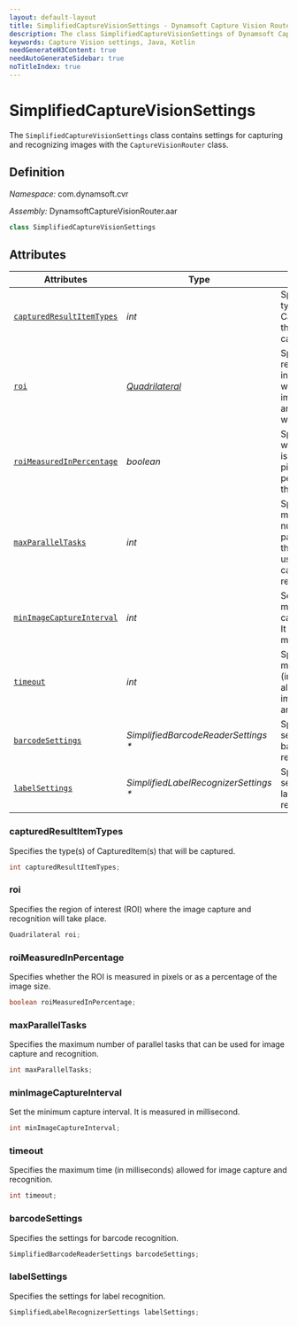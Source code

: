 ```yaml
---
layout: default-layout
title: SimplifiedCaptureVisionSettings - Dynamsoft Capture Vision Router Module Android Edition API Reference
description: The class SimplifiedCaptureVisionSettings of Dynamsoft Capture Vision Router Module contains settings for capturing and recognizing images with the CaptureVisionRouter class.
keywords: Capture Vision settings, Java, Kotlin
needGenerateH3Content: true
needAutoGenerateSidebar: true
noTitleIndex: true
---
```


# SimplifiedCaptureVisionSettings

The `SimplifiedCaptureVisionSettings` class contains settings for capturing and recognizing images with the `CaptureVisionRouter` class.

## Definition

*Namespace:* com.dynamsoft.cvr

*Assembly:* DynamsoftCaptureVisionRouter.aar

```java
class SimplifiedCaptureVisionSettings
```

## Attributes

| Attributes | Type | Description |
| ---------- | ---- | ----------- |
| [`capturedResultItemTypes`](#capturedresultitemtypes) | *int* | Specifies the type(s) of CapturedItem(s) that will be captured. |
| [`roi`](#roi) | *[Quadrilateral](../../core/basic-structures/quadrilateral.md)* | Specifies the region of interest (ROI) where the image capture and recognition will take place. |
| [`roiMeasuredInPercentage`](#roimeasuredinpercentage) | *boolean* | Specifies whether the ROI is measured in pixels or as a percentage of the image size. |
| [`maxParallelTasks`](#maxparalleltasks) | *int* | Specifies the maximum number of parallel tasks that can be used for image capture and recognition. |
| [`minImageCaptureInterval`](#minimagecaptureinterval) | *int* | Set the minimum capture interval. It is measured in millisecond. |
| [`timeout`](#timeout) | *int* | Specifies the maximum time (in milliseconds) allowed for image capture and recognition. |
| [`barcodeSettings`](#barcodesettings) | *SimplifiedBarcodeReaderSettings \** | Specifies the settings for barcode recognition. |
| [`labelSettings`](#labelsettings) | *SimplifiedLabelRecognizerSettings \** | Specifies the settings for label recognition. |

### capturedResultItemTypes

Specifies the type(s) of CapturedItem(s) that will be captured.

```java
int capturedResultItemTypes;
```

### roi

Specifies the region of interest (ROI) where the image capture and recognition will take place.

```java
Quadrilateral roi;
```

### roiMeasuredInPercentage

Specifies whether the ROI is measured in pixels or as a percentage of the image size.

```java
boolean roiMeasuredInPercentage;
```

### maxParallelTasks

Specifies the maximum number of parallel tasks that can be used for image capture and recognition.

```java
int maxParallelTasks;
```

### minImageCaptureInterval

Set the minimum capture interval. It is measured in millisecond.

```java
int minImageCaptureInterval;
```

### timeout

Specifies the maximum time (in milliseconds) allowed for image capture and recognition.

```java
int timeout;
```

### barcodeSettings

Specifies the settings for barcode recognition.

```java
SimplifiedBarcodeReaderSettings barcodeSettings;
```

### labelSettings

Specifies the settings for label recognition.

```java
SimplifiedLabelRecognizerSettings labelSettings;
```
